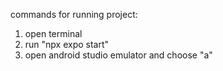 commands for running project:
1. open terminal
2. run "npx expo start"
3. open android studio emulator and choose "a"